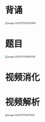 # 背诵

<img src="https://cvp.oss-cn-shanghai.aliyuncs.com/picgo/202311171350484.png" alt="image-20231117135022409" style="zoom:50%;" />



# 题目

<img src="https://cvp.oss-cn-shanghai.aliyuncs.com/picgo/202311171348479.png" alt="image-20231117134810378" style="zoom:50%;" />



# 视频消化





# 视频解析

<img src="https://cvp.oss-cn-shanghai.aliyuncs.com/picgo/202311171347422.png" alt="image-20231117134751241" style="zoom:50%;" />





